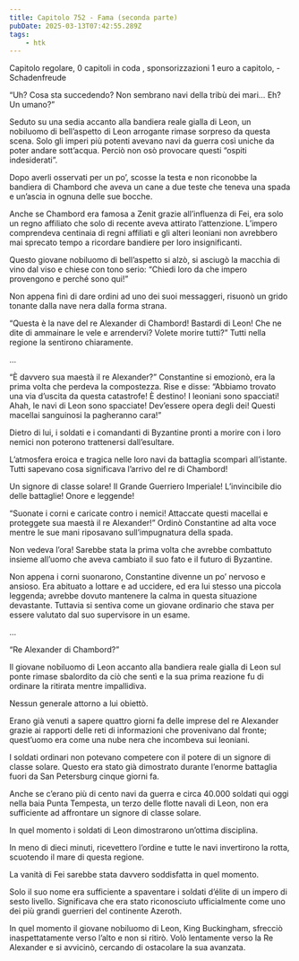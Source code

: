```yaml
---
title: Capitolo 752 - Fama (seconda parte)
pubDate: 2025-03-13T07:42:55.289Z
tags:
    - htk
---
```



Capitolo regolare,
0 capitoli in coda ,
sponsorizzazioni 1 euro a capitolo,
-Schadenfreude


“Uh? Cosa sta succedendo? Non sembrano navi della tribù dei mari… Eh? Un umano?”


Seduto su una sedia accanto alla bandiera reale gialla di Leon, un nobiluomo di bell’aspetto di Leon arrogante rimase sorpreso da questa scena. Solo gli imperi più potenti avevano navi da guerra così uniche da poter andare sott’acqua. Perciò non osò provocare questi “ospiti indesiderati”.


Dopo averli osservati per un po’, scosse la testa e non riconobbe la bandiera di Chambord che aveva un cane a due teste che teneva una spada e un’ascia in ognuna delle sue bocche.


Anche se Chambord era famosa a Zenit grazie all’influenza di Fei, era solo un regno affiliato che solo di recente aveva attirato l’attenzione. L’impero comprendeva centinaia di regni affiliati e gli alteri leoniani non avrebbero mai sprecato tempo a ricordare bandiere per loro insignificanti.


Questo giovane nobiluomo di bell’aspetto si alzò, si asciugò la macchia di vino dal viso e chiese con tono serio: “Chiedi loro da che impero provengono e perché sono qui!”


Non appena finì di dare ordini ad uno dei suoi messaggeri, risuonò un grido tonante dalla nave nera dalla forma strana.


“Questa è la nave del re Alexander di Chambord! Bastardi di Leon! Che ne dite di ammainare le vele e arrendervi? Volete morire tutti?” Tutti nella regione la sentirono chiaramente.


…


“È davvero sua maestà il re Alexander?” Constantine si emozionò, era la prima volta che perdeva la compostezza. Rise e disse: “Abbiamo trovato una via d’uscita da questa catastrofe! È destino! I leoniani sono spacciati! Ahah, le navi di Leon sono spacciate! Dev’essere opera degli dei! Questi macellai sanguinosi la pagheranno cara!”


Dietro di lui, i soldati e i comandanti di Byzantine pronti a morire con i loro nemici non poterono trattenersi dall’esultare.


L’atmosfera eroica e tragica nelle loro navi da battaglia scomparì all’istante. Tutti sapevano cosa significava l’arrivo del re di Chambord!


Un signore di classe solare! Il Grande Guerriero Imperiale! L’invincibile dio delle battaglie! Onore e leggende!


“Suonate i corni e caricate contro i nemici! Attaccate questi macellai e proteggete sua maestà il re Alexander!” Ordinò Constantine ad alta voce mentre le sue mani riposavano sull’impugnatura della spada.


Non vedeva l’ora! Sarebbe stata la prima volta che avrebbe combattuto insieme all’uomo che aveva cambiato il suo fato e il futuro di Byzantine.


Non appena i corni suonarono, Constantine divenne un po’ nervoso e ansioso. Era abituato a lottare e ad uccidere, ed era lui stesso una piccola leggenda; avrebbe dovuto mantenere la calma in questa situazione devastante. Tuttavia si sentiva come un giovane ordinario che stava per essere valutato dal suo supervisore in un esame.


…


“Re Alexander di Chambord?”


Il giovane nobiluomo di Leon accanto alla bandiera reale gialla di Leon sul ponte rimase sbalordito da ciò che sentì e la sua prima reazione fu di ordinare la ritirata mentre impallidiva.


Nessun generale attorno a lui obiettò.


Erano già venuti a sapere quattro giorni fa delle imprese del re Alexander grazie ai rapporti delle reti di informazioni che provenivano dal fronte; quest’uomo era come una nube nera che incombeva sui leoniani.


I soldati ordinari non potevano competere con il potere di un signore di classe solare. Questo era stato già dimostrato durante l’enorme battaglia fuori da San Petersburg cinque giorni fa.


Anche se c’erano più di cento navi da guerra e circa 40.000 soldati qui oggi nella baia Punta Tempesta, un terzo delle flotte navali di Leon, non era sufficiente ad affrontare un signore di classe solare.


In quel momento i soldati di Leon dimostrarono un’ottima disciplina.


In meno di dieci minuti, ricevettero l’ordine e tutte le navi invertirono la rotta, scuotendo il mare di questa regione.


La vanità di Fei sarebbe stata davvero soddisfatta in quel momento.


Solo il suo nome era sufficiente a spaventare i soldati d’élite di un impero di sesto livello. Significava che era stato riconosciuto ufficialmente come uno dei più grandi guerrieri del continente Azeroth.


In quel momento il giovane nobiluomo di Leon, King Buckingham, sfrecciò inaspettatamente verso l’alto e non si ritirò. Volò lentamente verso la Re Alexander e si avvicinò, cercando di ostacolare la sua avanzata.

